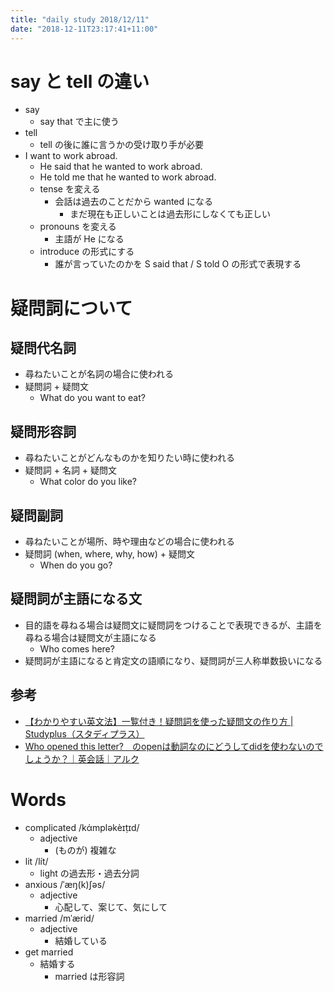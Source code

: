 ```yaml
---
title: "daily study 2018/12/11"
date: "2018-12-11T23:17:41+11:00"
---
```


# say と tell の違い

- say
    - say that で主に使う
- tell
    - tell の後に誰に言うかの受け取り手が必要
- I want to work abroad.
    - He said that he wanted to work abroad.
    - He told me that he wanted to work abroad.
    - tense を変える
        - 会話は過去のことだから wanted になる
            - まだ現在も正しいことは過去形にしなくても正しい
    - pronouns を変える
        - 主語が He になる
    - introduce の形式にする
        - 誰が言っていたのかを S said that / S told O の形式で表現する

# 疑問詞について

## 疑問代名詞

- 尋ねたいことが名詞の場合に使われる
- 疑問詞 + 疑問文
    - What do you want to eat?

## 疑問形容詞

- 尋ねたいことがどんなものかを知りたい時に使われる
- 疑問詞 + 名詞 + 疑問文
    - What color do you like?

## 疑問副詞

- 尋ねたいことが場所、時や理由などの場合に使われる
- 疑問詞 (when, where, why, how) + 疑問文
    - When do you go?

## 疑問詞が主語になる文

- 目的語を尋ねる場合は疑問文に疑問詞をつけることで表現できるが、主語を尋ねる場合は疑問文が主語になる
    - Who comes here?
- 疑問詞が主語になると肯定文の語順になり、疑問詞が三人称単数扱いになる

## 参考

- [【わかりやすい英文法】一覧付き！疑問詞を使った疑問文の作り方 | Studyplus（スタディプラス）](https://www.studyplus.jp/376)
- [Who opened this letter?　のopenは動詞なのにどうしてdidを使わないのでしょうか？｜英会話｜アルク](https://www.alc.co.jp/speaking/article/question/110920.html)

# Words

- complicated /kάmpləkèɪṭɪd/
    - adjective
        - (ものが) 複雑な
- lit /lít/
    - light の過去形・過去分詞
- anxious /ˈæŋ(k)ʃəs/
    - adjective
        - 心配して、案じて、気にして
- married /mˈærid/
    - adjective
        - 結婚している
- get married
    - 結婚する
        - married は形容詞
